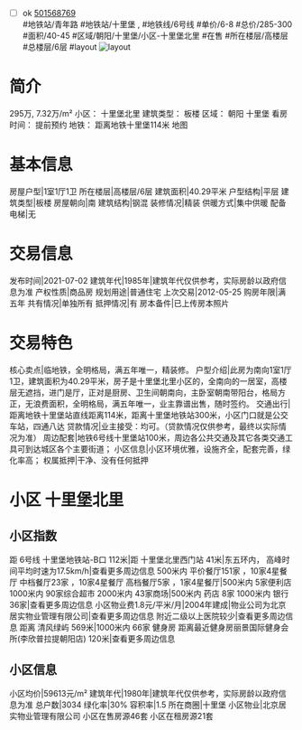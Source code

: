 - [ ] ok [501568769](https://bj.5i5j.com/ershoufang/501568769.html)  
 #地铁站/青年路 #地铁站/十里堡 ,  #地铁线/6号线
#单价/6-8 #总价/285-300 #面积/40-45   #区域/朝阳/十里堡/小区-十里堡北里 #在售 #所在楼层/高楼层 #总楼层/6层 #layout 
![layout](http://image2a.5i5j.com/scm/HOUSE_CUSTOMER/9bbbc214c6624edd995f7d6634af2c0b.jpg_P5.jpg) 
# 简介 
 295万,  7.32万/m² 
小区： 十里堡北里
建筑类型： 板楼
区域： 朝阳 十里堡
看房时间： 提前预约
地铁： 距离地铁十里堡114米 地图
# 基本信息 
 房屋户型|1室1厅1卫
所在楼层|高楼层/6层
建筑面积|40.29平米
户型结构|平层
建筑类型|板楼
房屋朝向|南
建筑结构|钢混
装修情况|精装
供暖方式|集中供暖
配备电梯|无
# 交易信息 
 发布时间|2021-07-02
建筑年代|1985年|建筑年代仅供参考，实际房龄以政府信息为准
产权性质|商品房
规划用途|普通住宅
上次交易|2012-05-25
购房年限|满五年
共有情况|单独所有
抵押情况|有
房本备件|已上传房本照片
# 交易特色 
 核心卖点|临地铁，全明格局，满五年唯一，精装修。
户型介绍|此房为南向1室1厅1卫，建筑面积为40.29平米，房子是十里堡北里小区的，全南向的一居室，高楼层无遮挡，进门是厅，正对是厨房、卫生间朝南向，主卧室朝南带阳台，格局方正，无浪费面积，全明格局，满五年唯一，业主靠谱出售，随时签约。
交通出行|距离地铁十里堡站直线距离114米，距离十里堡地铁站300米，小区门口就是公交车站，四通八达
贷款情况|业主接受：均可。（贷款情况仅供参考，最终以实际情况为准）
周边配套|地铁6号线十里堡站100米，周边各公共交通及其它各类交通工具可到达城区各个主要街道；
小区信息|小区环境优雅，设施齐全，配套完善，绿化率高；
权属抵押|干净、没有任何抵押
# 小区 十里堡北里
## 小区指数 
 距 6号线 十里堡地铁站-B口 112米|距 十里堡北里西门站 41米|东五环内， 高峰时间平均时速为17.5km/h|查看更多周边信息
500米内 平价餐厅151家 ，10家4星餐厅
中档餐厅23家 ，10家4星餐厅
高档餐厅5家 ，1家4星餐厅|500米内 5家便利店
1000米内 90家综合超市
2000米内 43家商场|500米内 药店 8家
1000米内 银行 36家|查看更多周边信息
小区物业费1.8元/平米/月|2004年建成|物业公司为北京居实物业管理有限公司|查看更多周边信息
附近二级以上医院较少|查看更多周边信息
距离 清风绿屿 569米|1000米内 66家 健身房
距离最近健身房丽景国际健身会所(李欣普拉提朝阳店) 120米|查看更多周边信息
## 小区信息 
 小区均价|59613元/m²
建筑年代|1980年|建筑年代仅供参考，实际房龄以政府信息为准
总户数|3034
绿化率|30%
容积率|1.5
所在商圈|十里堡
小区物业|北京居实物业管理有限公司
小区在售房源46套
小区在租房源21套
